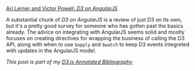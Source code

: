 [Ari Lerner and Victor Powell: _D3 on AngularJS_][article]

A substantial chunk of _D3 on AngularJS_ is a review of just D3 on its own, but it's a pretty good survey for someone who has gotten past the basics already. The advice on integrating with AngularJS seems solid and mostly focuses on creating directives for wrapping the business of calling the D3 API, along with when to use `$apply` and `$watch` to keep D3 events integreted with updates in the AngularJS model.

_This post is part of my [D3.js Annotated Bibliography][d3biblio]_

[article]: https://leanpub.com/d3angularjs "D3 on AngularJS"
[d3biblio]: http://www.poorlytrainedape.com/tag/d3-bibliography/